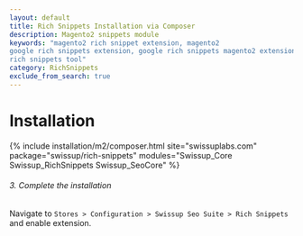 ```yaml
---
layout: default
title: Rich Snippets Installation via Composer
description: Magento2 snippets module
keywords: "magento2 rich snippet extension, magento2
google rich snippets extension, google rich snippets magento2 extension, google
rich snippets tool"
category: RichSnippets
exclude_from_search: true
---
```


# Installation

{% include installation/m2/composer.html site="swissuplabs.com" package="swissup/rich-snippets" modules="Swissup_Core Swissup_RichSnippets Swissup_SeoCore" %}

###### 3. Complete the installation

Navigate to `Stores > Configuration > Swissup Seo Suite > Rich Snippets` and
enable extension.
